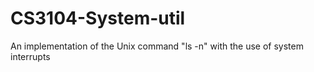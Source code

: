 # CS3104-System-util
An implementation of the Unix command "ls -n" with the use of system interrupts
